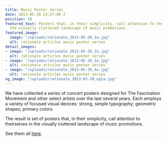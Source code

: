 ```yaml
---
title: Music Poster Series
date: 2013-05-20 23:27:00 Z
position: 18
featured_text: Posters that, in their simplicity, call attention to theirselves in
  the visually cluttered landscape of music promotions.
featured_image:
  image: "/uploads/rationale_2013-05-20_1a.jpg"
  alt: rationale articles music poster series
detail_images:
- image: "/uploads/rationale_2013-05-20_2a.jpg"
  alt: rationale articles music poster series
- image: "/uploads/rationale_2013-05-20_3a.jpg"
  alt: rationale articles music poster series
- image: "/uploads/rationale_2013-05-20_4a.jpg"
  alt: rationale articles music poster series
og_image: "/uploads/rationale_2013-05-20_og1a.jpg"
---
```


We have collected a series of concert posters designed for The Fascination Movement and other select artists over the last several years. Each employs a variety of focused visual devices: strong, simple typography; geometric shapes; primary colors. 

The result is set of posters that, in their simplicity, call attention to theirselves in the visually cluttered landscape of music promotions.

See them all [here](https://rationale-design.com/our-work/music/).